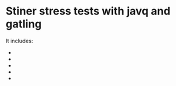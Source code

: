Stiner stress tests with javq and gatling
============================================



It includes:

* 
* 
* 
* 
* 
